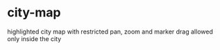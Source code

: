 # city-map
highlighted city map with restricted pan, zoom and marker drag allowed only inside the city
